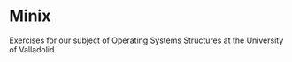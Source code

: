 # Minix

Exercises for our subject of Operating Systems Structures at the University of Valladolid.
